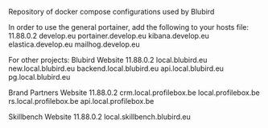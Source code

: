 Repository of docker compose configurations used by Blubird

In order to use the general portainer, add the following to your hosts file:
11.88.0.2 develop.eu portainer.develop.eu kibana.develop.eu elastica.develop.eu mailhog.develop.eu

For other projects:
Blubird Website
11.88.0.2 local.blubird.eu new.local.blubird.eu backend.local.blubird.eu api.local.blubird.eu pg.local.blubird.eu

Brand Partners Website
11.88.0.2 crm.local.profilebox.be local.profilebox.be rs.local.profilebox.be api.local.profilebox.be

Skillbench Website
11.88.0.2 local.skillbench.blubird.eu